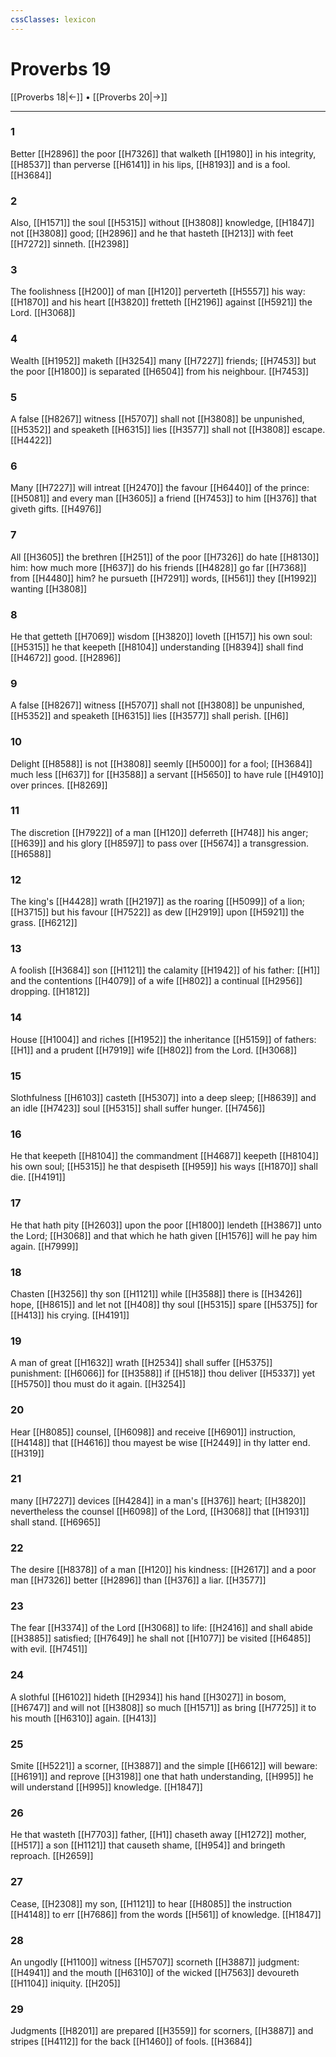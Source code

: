 ```yaml
---
cssClasses: lexicon
---
```

# Proverbs 19

[[Proverbs 18|←]] • [[Proverbs 20|→]]

---

### 1
Better [[H2896]] the poor [[H7326]] that walketh [[H1980]] in his integrity, [[H8537]] than perverse [[H6141]] in his lips, [[H8193]] and is a fool. [[H3684]]

### 2
Also, [[H1571]] the soul [[H5315]] without [[H3808]] knowledge, [[H1847]] not [[H3808]] good; [[H2896]] and he that hasteth [[H213]] with feet [[H7272]] sinneth. [[H2398]]

### 3
The foolishness [[H200]] of man [[H120]] perverteth [[H5557]] his way: [[H1870]] and his heart [[H3820]] fretteth [[H2196]] against [[H5921]] the Lord. [[H3068]]

### 4
Wealth [[H1952]] maketh [[H3254]] many [[H7227]] friends; [[H7453]] but the poor [[H1800]] is separated [[H6504]] from his neighbour. [[H7453]]

### 5
A false [[H8267]] witness [[H5707]] shall not [[H3808]] be unpunished, [[H5352]] and speaketh [[H6315]] lies [[H3577]] shall not [[H3808]] escape. [[H4422]]

### 6
Many [[H7227]] will intreat [[H2470]] the favour [[H6440]] of the prince: [[H5081]] and every man [[H3605]] a friend [[H7453]] to him [[H376]] that giveth gifts. [[H4976]]

### 7
All [[H3605]] the brethren [[H251]] of the poor [[H7326]] do hate [[H8130]] him: how much more [[H637]] do his friends [[H4828]] go far [[H7368]] from [[H4480]] him? he pursueth [[H7291]] words, [[H561]] they [[H1992]] wanting [[H3808]]

### 8
He that getteth [[H7069]] wisdom [[H3820]] loveth [[H157]] his own soul: [[H5315]] he that keepeth [[H8104]] understanding [[H8394]] shall find [[H4672]] good. [[H2896]]

### 9
A false [[H8267]] witness [[H5707]] shall not [[H3808]] be unpunished, [[H5352]] and speaketh [[H6315]] lies [[H3577]] shall perish. [[H6]]

### 10
Delight [[H8588]] is not [[H3808]] seemly [[H5000]] for a fool; [[H3684]] much less [[H637]] for [[H3588]] a servant [[H5650]] to have rule [[H4910]] over princes. [[H8269]]

### 11
The discretion [[H7922]] of a man [[H120]] deferreth [[H748]] his anger; [[H639]] and his glory [[H8597]] to pass over [[H5674]] a transgression. [[H6588]]

### 12
The king's [[H4428]] wrath [[H2197]] as the roaring [[H5099]] of a lion; [[H3715]] but his favour [[H7522]] as dew [[H2919]] upon [[H5921]] the grass. [[H6212]]

### 13
A foolish [[H3684]] son [[H1121]] the calamity [[H1942]] of his father: [[H1]] and the contentions [[H4079]] of a wife [[H802]] a continual [[H2956]] dropping. [[H1812]]

### 14
House [[H1004]] and riches [[H1952]] the inheritance [[H5159]] of fathers: [[H1]] and a prudent [[H7919]] wife [[H802]] from the Lord. [[H3068]]

### 15
Slothfulness [[H6103]] casteth [[H5307]] into a deep sleep; [[H8639]] and an idle [[H7423]] soul [[H5315]] shall suffer hunger. [[H7456]]

### 16
He that keepeth [[H8104]] the commandment [[H4687]] keepeth [[H8104]] his own soul; [[H5315]] he that despiseth [[H959]] his ways [[H1870]] shall die. [[H4191]]

### 17
He that hath pity [[H2603]] upon the poor [[H1800]] lendeth [[H3867]] unto the Lord; [[H3068]] and that which he hath given [[H1576]] will he pay him again. [[H7999]]

### 18
Chasten [[H3256]] thy son [[H1121]] while [[H3588]] there is [[H3426]] hope, [[H8615]] and let not [[H408]] thy soul [[H5315]] spare [[H5375]] for [[H413]] his crying. [[H4191]]

### 19
A man of great [[H1632]] wrath [[H2534]] shall suffer [[H5375]] punishment: [[H6066]] for [[H3588]] if [[H518]] thou deliver [[H5337]] yet [[H5750]] thou must do it again. [[H3254]]

### 20
Hear [[H8085]] counsel, [[H6098]] and receive [[H6901]] instruction, [[H4148]] that [[H4616]] thou mayest be wise [[H2449]] in thy latter end. [[H319]]

### 21
many [[H7227]] devices [[H4284]] in a man's [[H376]] heart; [[H3820]] nevertheless the counsel [[H6098]] of the Lord, [[H3068]] that [[H1931]] shall stand. [[H6965]]

### 22
The desire [[H8378]] of a man [[H120]] his kindness: [[H2617]] and a poor man [[H7326]] better [[H2896]] than [[H376]] a liar. [[H3577]]

### 23
The fear [[H3374]] of the Lord [[H3068]] to life: [[H2416]] and shall abide [[H3885]] satisfied; [[H7649]] he shall not [[H1077]] be visited [[H6485]] with evil. [[H7451]]

### 24
A slothful [[H6102]] hideth [[H2934]] his hand [[H3027]] in bosom, [[H6747]] and will not [[H3808]] so much [[H1571]] as bring [[H7725]] it to his mouth [[H6310]]  again. [[H413]]

### 25
Smite [[H5221]] a scorner, [[H3887]] and the simple [[H6612]] will beware: [[H6191]] and reprove [[H3198]] one that hath understanding, [[H995]] he will understand [[H995]] knowledge. [[H1847]]

### 26
He that wasteth [[H7703]] father, [[H1]] chaseth away [[H1272]] mother, [[H517]] a son [[H1121]] that causeth shame, [[H954]] and bringeth reproach. [[H2659]]

### 27
Cease, [[H2308]] my son, [[H1121]] to hear [[H8085]] the instruction [[H4148]] to err [[H7686]] from the words [[H561]] of knowledge. [[H1847]]

### 28
An ungodly [[H1100]] witness [[H5707]] scorneth [[H3887]] judgment: [[H4941]] and the mouth [[H6310]] of the wicked [[H7563]] devoureth [[H1104]] iniquity. [[H205]]

### 29
Judgments [[H8201]] are prepared [[H3559]] for scorners, [[H3887]] and stripes [[H4112]] for the back [[H1460]] of fools. [[H3684]]